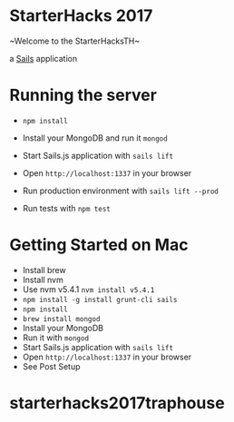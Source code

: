 # StarterHacks 2017
~Welcome to the StarterHacksTH~

a [Sails](http://sailsjs.org) application

# Running the server

- `npm install`
- Install your MongoDB and run it `mongod`
- Start Sails.js application with `sails lift`
- Open `http://localhost:1337` in your browser

- Run production environment with `sails lift --prod`
- Run tests with `npm test`

# Getting Started on Mac 

- Install brew 
- Install nvm 
- Use nvm v5.4.1 `nvm install v5.4.1`
- `npm install -g install grunt-cli sails`
- `npm install`
- `brew install mongod`
- Install your MongoDB 
- Run it with `mongod`
- Start Sails.js application with `sails lift`
- Open `http://localhost:1337` in your browser
- See Post Setup


# starterhacks2017traphouse


